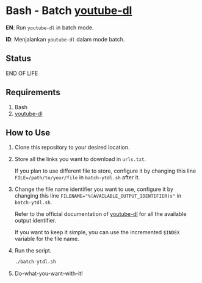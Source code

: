 # Bash - Batch [youtube-dl](https://github.com/ytdl-org/youtube-dl)

**EN**: Run `youtube-dl` in batch mode.

**ID**: Menjalankan `youtube-dl` dalam mode batch.

## Status

END OF LIFE

## Requirements

1. Bash
2. [youtube-dl](https://github.com/ytdl-org/youtube-dl)

## How to Use

1. Clone this repository to your desired location.
2. Store all the links you want to download in `urls.txt`.

   If you plan to use different file to store, configure it by changing this line `FILE=/path/to/your/file` in `batch-ytdl.sh` after it.

3. Change the file name identifier you want to use, configure it by changing this line `FILENAME="%(AVAILABLE_OUTPUT_IDENTIFIER)s"` in `batch-ytdl.sh`.

   Refer to the official documentation of [youtube-dl](https://github.com/ytdl-org/youtube-dl#output-template) for all the available output identifier.

   If you want to keep it simple, you can use the incremented `$INDEX` variable for the file name.

4. Run the script.
   ```bash
   ./batch-ytdl.sh
   ```
5. Do-what-you-want-with-it!
